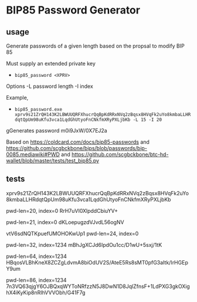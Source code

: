 # BIP85 Password Generator


## usage 

Generate passwords of a given length based on the propsal to modify BIP 85

Must supply an extended private key
* `bip85_password <XPRV>`

Options 
-L password length
-I index

Example,
* `bip85_password.exe xprv9s21ZrQH143K2LBWUUQRFXhucrQqBpKdRRxNVq2zBqsx8HVqFk2uYo8kmbaLLHRdqtQpUm98uKfu3vca1LqdGhUtyoFnCNkfmXRyPXLjbKb -L 15 -I 20 `

gGenerates password m0i9JxW/0X7EJ2a

Based on https://coldcard.com/docs/bip85-passwords and https://github.com/scgbckbone/bips/blob/passwords/bip-0085.mediawiki#PWD and https://github.com/scgbckbone/btc-hd-wallet/blob/master/tests/test_bip85.py

## tests
xprv9s21ZrQH143K2LBWUUQRFXhucrQqBpKdRRxNVq2zBqsx8HVqFk2uYo8kmbaLLHRdqtQpUm98uKfu3vca1LqdGhUtyoFnCNkfmXRyPXLjbKb

pwd-len=20, index=0
RrH7uVI0XlpddCbiuYV+

pwd-len=21, index=0
dKLoepugzdVJvdL56ogNV

vtV6sdNQTKpuefUMOHOKwUp1
pwd-len=24, index=0

pwd-len=32, index=1234
mBhJgXCJd6IpdOu1cc/D1wU+5sxj/1tK

pwd-len=64, index=1234
HBqosVLBhKneX8ZCZgLdvmA8biOdUV2S/AteE5Rs8sMT0pfG3aItk/IrHGEpY9um

pwd-len=86, index=1234
7n3VQ63qjgY6OJBQxqWYToNRfzzN5J8DwN1D8JqlZfnsF+1LdPXG3gkOXighX4iKyKip8nRIhVVVObh/G41F7g
